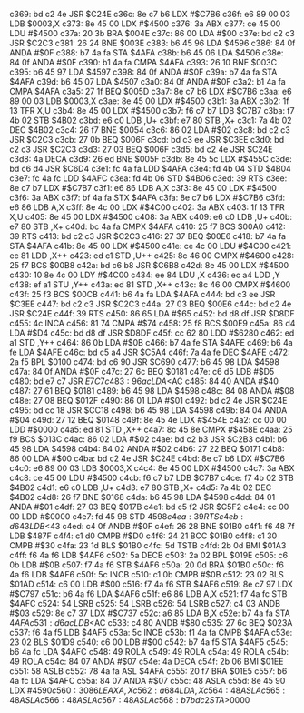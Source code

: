 c369: bd c2 4e     JSR    $C24E
c36c: 8e c7 b6     LDX    #$C7B6
c36f: e6 89 00 03  LDB    $0003,X
c373: 8e 45 00     LDX    #$4500
c376: 3a           ABX
c377: ce 45 00     LDU    #$4500
c37a: 20 3b        BRA    $004E
c37c: 86 00        LDA    #$00
c37e: bd c2 c3     JSR    $C2C3
c381: 26 24        BNE    $003E
c383: b6 45 96     LDA    $4596
c386: 84 0f        ANDA   #$0F
c388: b7 4a fa     STA    $4AFA
c38b: b6 45 06     LDA    $4506
c38e: 84 0f        ANDA   #$0F
c390: b1 4a fa     CMPA   $4AFA
c393: 26 10        BNE    $003C
c395: b6 45 97     LDA    $4597
c398: 84 0f        ANDA   #$0F
c39a: b7 4a fa     STA    $4AFA
c39d: b6 45 07     LDA    $4507
c3a0: 84 0f        ANDA   #$0F
c3a2: b1 4a fa     CMPA   $4AFA
c3a5: 27 1f        BEQ    $005D
c3a7: 8e c7 b6     LDX    #$C7B6
c3aa: e6 89 00 03  LDB    $0003,X
c3ae: 8e 45 00     LDX    #$4500
c3b1: 3a           ABX
c3b2: 1f 13        TFR    X,U
c3b4: 8e 45 00     LDX    #$4500
c3b7: f6 c7 b7     LDB    $C7B7
c3ba: f7 4b 02     STB    $4B02
c3bd: e6 c0        LDB    ,U+
c3bf: e7 80        STB    ,X+
c3c1: 7a 4b 02     DEC    $4B02
c3c4: 26 f7        BNE    $0054
c3c6: 86 02        LDA    #$02
c3c8: bd c2 c3     JSR    $C2C3
c3cb: 27 0b        BEQ    $006F
c3cd: bd c3 ee     JSR    $C3EE
c3d0: bd c2 c3     JSR    $C2C3
c3d3: 27 03        BEQ    $006F
c3d5: bd c2 4e     JSR    $C24E
c3d8: 4a           DECA
c3d9: 26 ed        BNE    $005F
c3db: 8e 45 5c     LDX    #$455C
c3de: bd c6 d4     JSR    $C6D4
c3e1: fc 4a fa     LDD    $4AFA
c3e4: fd 4b 04     STD    $4B04
c3e7: fc 4a fc     LDD    $4AFC
c3ea: fd 4b 06     STD    $4B06
c3ed: 39           RTS
c3ee: 8e c7 b7     LDX    #$C7B7
c3f1: e6 86        LDB    A,X
c3f3: 8e 45 00     LDX    #$4500
c3f6: 3a           ABX
c3f7: bf 4a fa     STX    $4AFA
c3fa: 8e c7 b6     LDX    #$C7B6
c3fd: e6 86        LDB    A,X
c3ff: 8e 4c 00     LDX    #$4C00
c402: 3a           ABX
c403: 1f 13        TFR    X,U
c405: 8e 45 00     LDX    #$4500
c408: 3a           ABX
c409: e6 c0        LDB    ,U+
c40b: e7 80        STB    ,X+
c40d: bc 4a fa     CMPX   $4AFA
c410: 25 f7        BCS    $00A0
c412: 39           RTS
c413: bd c2 c3     JSR    $C2C3
c416: 27 37        BEQ    $00E6
c418: b7 4a fa     STA    $4AFA
c41b: 8e 45 00     LDX    #$4500
c41e: ce 4c 00     LDU    #$4C00
c421: ec 81        LDD    ,X++
c423: ed c1        STD    ,U++
c425: 8c 46 00     CMPX   #$4600
c428: 25 f7        BCS    $00B8
c42a: bd c6 b8     JSR    $C6B8
c42d: 8e 45 00     LDX    #$4500
c430: 10 8e 4c 00  LDY    #$4C00
c434: ee 84        LDU    ,X
c436: ec a4        LDD    ,Y
c438: ef a1        STU    ,Y++
c43a: ed 81        STD    ,X++
c43c: 8c 46 00     CMPX   #$4600
c43f: 25 f3        BCS    $00CB
c441: b6 4a fa     LDA    $4AFA
c444: bd c3 ee     JSR    $C3EE
c447: bd c2 c3     JSR    $C2C3
c44a: 27 03        BEQ    $00E6
c44c: bd c2 4e     JSR    $C24E
c44f: 39           RTS
c450: 86 65        LDA    #$65
c452: bd d8 df     JSR    $D8DF
c455: 4c           INCA
c456: 81 74        CMPA   #$74
c458: 25 f8        BCS    $00E9
c45a: 86 d4        LDA    #$D4
c45c: bd d8 df     JSR    $D8DF
c45f: cc 62 80     LDD    #$6280
c462: ed a1        STD    ,Y++
c464: 86 0b        LDA    #$0B
c466: b7 4a fe     STA    $4AFE
c469: b6 4a fe     LDA    $4AFE
c46c: bd c5 a4     JSR    $C5A4
c46f: 7a 4a fe     DEC    $4AFE
c472: 2a f5        BPL    $0100
c474: bd c6 90     JSR    $C690
c477: b6 45 98     LDA    $4598
c47a: 84 0f        ANDA   #$0F
c47c: 27 6c        BEQ    $0181
c47e: c6 d5        LDB    #$D5
c480: bd e7 c7     JSR    $E7C7
c483: 96 ac        LDA    <$AC
c485: 84 40        ANDA   #$40
c487: 27 61        BEQ    $0181
c489: b6 45 98     LDA    $4598
c48c: 84 08        ANDA   #$08
c48e: 27 08        BEQ    $012F
c490: 86 01        LDA    #$01
c492: bd c2 4e     JSR    $C24E
c495: bd cc 18     JSR    $CC18
c498: b6 45 98     LDA    $4598
c49b: 84 04        ANDA   #$04
c49d: 27 12        BEQ    $0148
c49f: 8e 45 4e     LDX    #$454E
c4a2: cc 00 00     LDD    #$0000
c4a5: ed 81        STD    ,X++
c4a7: 8c 45 8e     CMPX   #$458E
c4aa: 25 f9        BCS    $013C
c4ac: 86 02        LDA    #$02
c4ae: bd c2 b3     JSR    $C2B3
c4b1: b6 45 98     LDA    $4598
c4b4: 84 02        ANDA   #$02
c4b6: 27 22        BEQ    $0171
c4b8: 86 00        LDA    #$00
c4ba: bd c2 4e     JSR    $C24E
c4bd: 8e c7 b6     LDX    #$C7B6
c4c0: e6 89 00 03  LDB    $0003,X
c4c4: 8e 45 00     LDX    #$4500
c4c7: 3a           ABX
c4c8: ce 45 00     LDU    #$4500
c4cb: f6 c7 b7     LDB    $C7B7
c4ce: f7 4b 02     STB    $4B02
c4d1: e6 c0        LDB    ,U+
c4d3: e7 80        STB    ,X+
c4d5: 7a 4b 02     DEC    $4B02
c4d8: 26 f7        BNE    $0168
c4da: b6 45 98     LDA    $4598
c4dd: 84 01        ANDA   #$01
c4df: 27 03        BEQ    $017B
c4e1: bd c5 f2     JSR    $C5F2
c4e4: cc 00 00     LDD    #$0000
c4e7: fd 45 98     STD    $4598
c4ea: 39           RTS
c4eb: d6 43        LDB    <$43
c4ed: c4 0f        ANDB   #$0F
c4ef: 26 28        BNE    $01B0
c4f1: f6 48 7f     LDB    $487F
c4f4: c1 d0        CMPB   #$D0
c4f6: 24 21        BCC    $01B0
c4f8: c1 30        CMPB   #$30
c4fa: 23 1d        BLS    $01B0
c4fc: 5d           TSTB
c4fd: 2b 0d        BMI    $01A3
c4ff: f6 4a f6     LDB    $4AF6
c502: 5a           DECB
c503: 2a 02        BPL    $019E
c505: c6 0b        LDB    #$0B
c507: f7 4a f6     STB    $4AF6
c50a: 20 0d        BRA    $01B0
c50c: f6 4a f6     LDB    $4AF6
c50f: 5c           INCB
c510: c1 0b        CMPB   #$0B
c512: 23 02        BLS    $01AD
c514: c6 00        LDB    #$00
c516: f7 4a f6     STB    $4AF6
c519: 8e c7 97     LDX    #$C797
c51c: b6 4a f6     LDA    $4AF6
c51f: e6 86        LDB    A,X
c521: f7 4a fc     STB    $4AFC
c524: 54           LSRB
c525: 54           LSRB
c526: 54           LSRB
c527: c4 03        ANDB   #$03
c529: 8e c7 37     LDX    #$C737
c52c: a6 85        LDA    B,X
c52e: b7 4a fa     STA    $4AFA
c531: d6 ac        LDB    <$AC
c533: c4 80        ANDB   #$80
c535: 27 6c        BEQ    $023A
c537: f6 4a f5     LDB    $4AF5
c53a: 5c           INCB
c53b: f1 4a fa     CMPB   $4AFA
c53e: 23 02        BLS    $01D9
c540: c6 00        LDB    #$00
c542: b7 4a f5     STA    $4AF5
c545: b6 4a fc     LDA    $4AFC
c548: 49           ROLA
c549: 49           ROLA
c54a: 49           ROLA
c54b: 49           ROLA
c54c: 84 07        ANDA   #$07
c54e: 4a           DECA
c54f: 2b 06        BMI    $01EE
c551: 58           ASLB
c552: 78 4a fa     ASL    $4AFA
c555: 20 f7        BRA    $01E5
c557: b6 4a fc     LDA    $4AFC
c55a: 84 07        ANDA   #$07
c55c: 48           ASLA
c55d: 8e 45 90     LDX    #$4590
c560: 30 86        LEAX   A,X
c562: a6 84        LDA    ,X
c564: 48           ASLA
c565: 48           ASLA
c566: 48           ASLA
c567: 48           ASLA
c568: b7 bd c2     STA    >$0000
